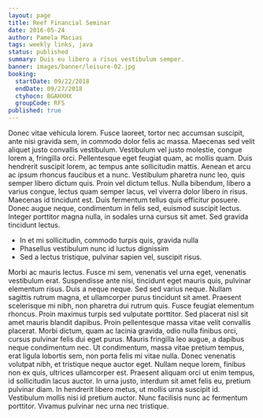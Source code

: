 ```yaml
---
layout: page
title: Reef Financial Seminar
date: 2016-05-24
author: Pamela Macias
tags: weekly links, java
status: published
summary: Duis eu libero a risus vestibulum semper.
banner: images/banner/leisure-02.jpg
booking:
  startDate: 09/22/2018
  endDate: 09/27/2018
  ctyhocn: BGAHXHX
  groupCode: RFS
published: true
---
```

Donec vitae vehicula lorem. Fusce laoreet, tortor nec accumsan suscipit, ante nisi gravida sem, in commodo dolor felis ac massa. Maecenas sed velit aliquet justo convallis vestibulum. Vestibulum vel justo molestie, congue lorem a, fringilla orci. Pellentesque eget feugiat quam, ac mollis quam. Duis hendrerit suscipit lorem, ac tempus ante sollicitudin mattis. Aenean et arcu ac ipsum rhoncus faucibus et a nunc. Vestibulum pharetra nunc leo, quis semper libero dictum quis. Proin vel dictum tellus. Nulla bibendum, libero a varius congue, lectus quam semper lacus, vel viverra dolor libero in risus. Maecenas id tincidunt est. Duis fermentum tellus quis efficitur posuere. Donec augue neque, condimentum in felis sed, euismod suscipit lectus. Integer porttitor magna nulla, in sodales urna cursus sit amet. Sed gravida tincidunt lectus.

* In et mi sollicitudin, commodo turpis quis, gravida nulla
* Phasellus vestibulum nunc id luctus dignissim
* Sed a lectus tristique, pulvinar sapien vel, suscipit risus.

Morbi ac mauris lectus. Fusce mi sem, venenatis vel urna eget, venenatis vestibulum erat. Suspendisse ante nisi, tincidunt eget mauris quis, pulvinar elementum risus. Duis a neque neque. Sed sed varius neque. Nullam sagittis rutrum magna, et ullamcorper purus tincidunt sit amet. Praesent scelerisque mi nibh, non pharetra dui rutrum quis. Fusce feugiat elementum rhoncus. Proin maximus turpis sed vulputate porttitor.
Sed placerat nisl sit amet mauris blandit dapibus. Proin pellentesque massa vitae velit convallis placerat. Morbi dictum, quam ac lacinia gravida, odio nulla finibus orci, cursus pulvinar felis dui eget purus. Mauris fringilla leo augue, a dapibus neque condimentum nec. Ut condimentum, massa vitae pretium tempus, erat ligula lobortis sem, non porta felis mi vitae nulla. Donec venenatis volutpat nibh, et tristique neque auctor eget. Nullam neque lorem, finibus non ex quis, ultrices ullamcorper est. Praesent aliquam orci ut enim tempus, id sollicitudin lacus auctor. In urna justo, interdum sit amet felis eu, pretium pulvinar diam. In hendrerit libero metus, ut mollis urna suscipit id. Vestibulum mollis nisi id pretium auctor. Nunc facilisis nunc ac fermentum porttitor. Vivamus pulvinar nec urna nec tristique.
